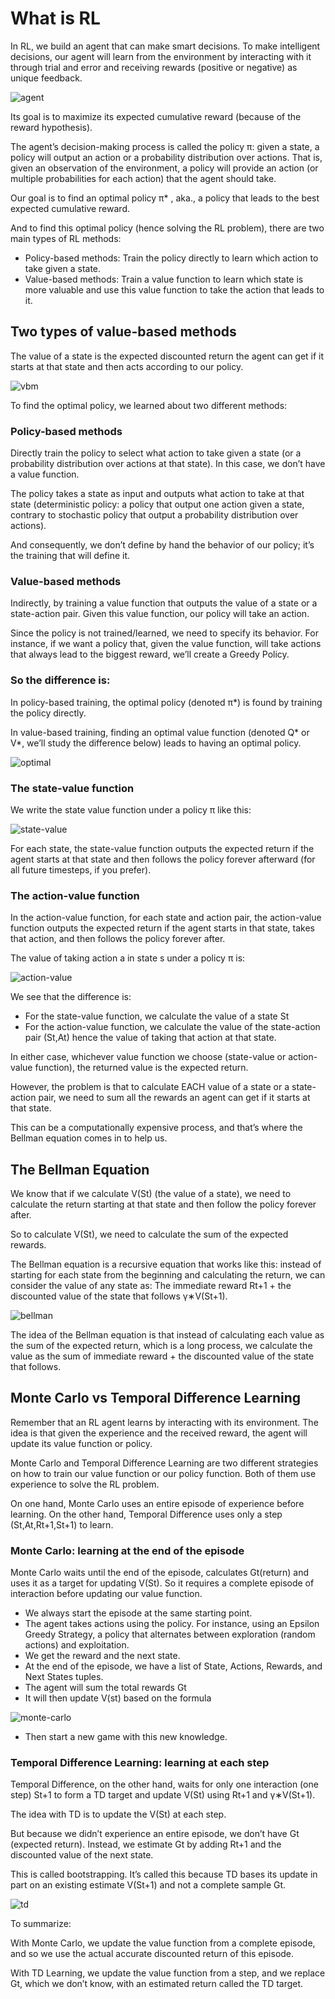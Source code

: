 # What is RL

In RL, we build an agent that can make smart decisions.
To make intelligent decisions, our agent will learn from the environment by interacting with it through trial and error and receiving rewards (positive or negative) as unique feedback.

![agent](pictures/hugging-001.jpg)

Its goal is to maximize its expected cumulative reward (because of the reward hypothesis).

The agent’s decision-making process is called the policy π: given a state, a policy will output an action or a probability distribution over actions. That is, given an observation of the environment, a policy will provide an action (or multiple probabilities for each action) that the agent should take.

Our goal is to find an optimal policy π* , aka., a policy that leads to the best expected cumulative reward.

And to find this optimal policy (hence solving the RL problem), there are two main types of RL methods:

- Policy-based methods: Train the policy directly to learn which action to take given a state.
- Value-based methods: Train a value function to learn which state is more valuable and use this value function to take the action that leads to it.

## Two types of value-based methods

The value of a state is the expected discounted return the agent can get if it starts at that state and then acts according to our policy.

![vbm](pictures/hugging-002.jpg)

To find the optimal policy, we learned about two different methods:

### Policy-based methods 

Directly train the policy to select what action to take given a state (or a probability distribution over actions at that state). In this case, we don’t have a value function.

The policy takes a state as input and outputs what action to take at that state (deterministic policy: a policy that output one action given a state, contrary to stochastic policy that output a probability distribution over actions).

And consequently, we don’t define by hand the behavior of our policy; it’s the training that will define it.

###  Value-based methods

Indirectly, by training a value function that outputs the value of a state or a state-action pair. Given this value function, our policy will take an action.

Since the policy is not trained/learned, we need to specify its behavior. For instance, if we want a policy that, given the value function, will take actions that always lead to the biggest reward, we’ll create a Greedy Policy.

### So the difference is:

In policy-based training, the optimal policy (denoted π*) is found by training the policy directly.

In value-based training, finding an optimal value function (denoted Q* or V*, we’ll study the difference below) leads to having an optimal policy.

![optimal](pictures/hugging-003.jpg)

### The state-value function

We write the state value function under a policy π like this:

![state-value](pictures/hugging-004.jpg)

For each state, the state-value function outputs the expected return if the agent starts at that state and then follows the policy forever afterward (for all future timesteps, if you prefer).

### The action-value function

In the action-value function, for each state and action pair, the action-value function outputs the expected return if the agent starts in that state, takes that action, and then follows the policy forever after.

The value of taking action a in state s under a policy π is:

![action-value](pictures/hugging-005.jpg)

We see that the difference is:

- For the state-value function, we calculate the value of a state St
- For the action-value function, we calculate the value of the state-action pair (St,At) hence the value of taking that action at that state.

In either case, whichever value function we choose (state-value or action-value function), the returned value is the expected return.

However, the problem is that to calculate EACH value of a state or a state-action pair, we need to sum all the rewards an agent can get if it starts at that state.

This can be a computationally expensive process, and that’s where the Bellman equation comes in to help us.


## The Bellman Equation

We know that if we calculate V(St) (the value of a state), we need to calculate the return starting at that state and then follow the policy forever after.

So to calculate V(St), we need to calculate the sum of the expected rewards. 

The Bellman equation is a recursive equation that works like this: instead of starting for each state from the beginning and calculating the return, we can consider the value of any state as: The immediate reward Rt+1 + the discounted value of the state that follows γ∗V(St+1).

![bellman](pictures/hugging-006.jpg)

The idea of the Bellman equation is that instead of calculating each value as the sum of the expected return, which is a long process, we calculate the value as the sum of immediate reward + the discounted value of the state that follows.

## Monte Carlo vs Temporal Difference Learning

Remember that an RL agent learns by interacting with its environment. The idea is that given the experience and the received reward, the agent will update its value function or policy.

Monte Carlo and Temporal Difference Learning are two different strategies on how to train our value function or our policy function. Both of them use experience to solve the RL problem.

On one hand, Monte Carlo uses an entire episode of experience before learning. On the other hand, Temporal Difference uses only a step (St,At,Rt+1,St+1) to learn.

### Monte Carlo: learning at the end of the episode

Monte Carlo waits until the end of the episode, calculates Gt(return) and uses it as a target for updating V(St).
So it requires a complete episode of interaction before updating our value function.

- We always start the episode at the same starting point.
- The agent takes actions using the policy. For instance, using an Epsilon Greedy Strategy, a policy that alternates between exploration (random actions) and exploitation.
- We get the reward and the next state.
- At the end of the episode, we have a list of State, Actions, Rewards, and Next States tuples. 
- The agent will sum the total rewards Gt
- It will then update V(st) based on the formula

![monte-carlo](pictures/hugging-007.jpg)

- Then start a new game with this new knowledge.

### Temporal Difference Learning: learning at each step

Temporal Difference, on the other hand, waits for only one interaction (one step) St+1 to form a TD target and update V(St)
using Rt+1 and γ∗V(St+1).

The idea with TD is to update the V(St) at each step.

But because we didn’t experience an entire episode, we don’t have Gt (expected return). Instead, we estimate Gt by adding Rt+1 and the discounted value of the next state.

This is called bootstrapping. It’s called this because TD bases its update in part on an existing estimate V(St+1) and not a complete sample Gt.

![td](pictures/hugging-008.jpg)

To summarize:

With Monte Carlo, we update the value function from a complete episode, and so we use the actual accurate discounted return of this episode.

With TD Learning, we update the value function from a step, and we replace Gt, which we don’t know, with an estimated return called the TD target.
